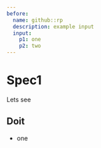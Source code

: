 ```yaml
---
before:
  name: github::rp
  description: example input
  input:
    p1: one
    p2: two
---
```


# Spec1
Lets see

## Doit

* one